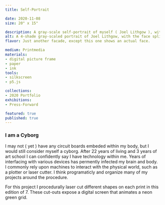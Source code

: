 ```yaml
---
title: Self-Portrait

date: 2020-11-08
size: 20" x 15"

description: A gray-scale self-portrait of myself ( Joel Lithgow ), with cut outs exposing a digital grid.
alt: A 4-shade gray-scaled portrait of Joel Lithgow, with the face split down the middle and one side looking at the viewer and the other looking to the side. There are pieces cut out exposing a digital neon green grid.
flavor: Just another facade, except this one shows an actual face.

medium: Printmedia
materials:
- digital picture frame
- paper
- ink
tools:
- silkscreen
- p5.js

collections:
- 2020 Portfolio
exhibitions:
- Press-Forward

featured: true
published: true
---
```


### I am a Cyborg
I may not ( yet ) have any circuit boards embeded within my body, but I would still consider myself a cyborg.
After 22 years of living and 3 years of art school I can confidently say I have technology within me.
Years of interfacing with various devices has permently infected my brain and body.
I commonly rely upon machines to interact with the physical world, such as a plotter or laser cutter.
I think programaticly and organize many of my projects around the procedure.

For this project I procedurally laser cut different shapes on each print in this edition of 7.
These cut-outs expose a digital screen that animates a neon green grid.
